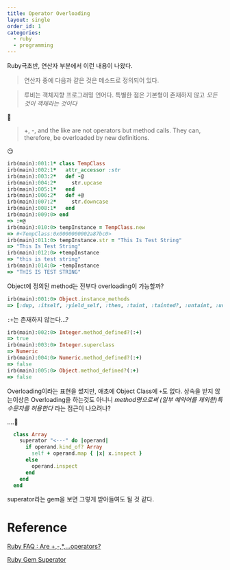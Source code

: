 ```yaml
---
title: Operator Overloading
layout: single
order_id: 1
categories:
  - ruby
  - programming
---
```


Ruby극초반, 연산자 부분에서 이런 내용이 나왔다.

> 연산자 중에 다음과 같은 것은 메소드로 정의되어 있다.

> 루비는 객체지향 프로그래밍 언어다.
> 특별한 점은 기본형이 존재하지 않고 *모든 것이 객체라는 것이다*

🤔

> +, -, and the like are not operators but method calls. They can, therefore, be overloaded by new definitions.

😏

```ruby
irb(main):001:1* class TempClass
irb(main):002:1*   attr_accessor :str
irb(main):003:2*   def -@
irb(main):004:2*     str.upcase
irb(main):005:1*   end
irb(main):006:2*   def +@
irb(main):007:2*     str.downcase
irb(main):008:1*   end
irb(main):009:0> end
=> :+@
irb(main):010:0> tempInstance = TempClass.new
=> #<TempClass:0x0000000002a87bc0>
irb(main):011:0> tempInstance.str = "This Is Test String"
=> "This Is Test String"
irb(main):012:0> +tempInstance
=> "this is test string"
irb(main):014:0> -tempInstance
=> "THIS IS TEST STRING"
```

Object에 정의된 method는 전부다 overloading이 가능할까?

```ruby
irb(main):001:0> Object.instance_methods
=> [:dup, :itself, :yield_self, :then, :taint, :tainted?, :untaint, :untrust, :untrusted?, :trust, :frozen?, :methods, :singleton_methods, :protected_methods, :private_methods, :public_methods, :instance_variables, :instance_variable_get, :instance_variable_set, :instance_variable_defined?, :remove_instance_variable, :instance_of?, :kind_of?, :is_a?, :tap, :clone, :display, :hash, :class, :singleton_class, :public_send, :method, :public_method, :singleton_method, :define_singleton_method, :extend, :to_enum, :enum_for, :<=>, :===, :=~, :!~, :nil?, :eql?, :respond_to?, :freeze, :inspect, :object_id, :send, :to_s, :__send__, :!, :==, :!=, :equal?, :__id__, :instance_eval, :instance_exec]
```

`:+`는 존재하지 않는다...?

```ruby
irb(main):002:0> Integer.method_defined?(:+)
=> true
irb(main):003:0> Integer.superclass
=> Numeric
irb(main):004:0> Numeric.method_defined?(:+)
=> false
irb(main):005:0> Object.method_defined?(:+)
=> false
```

Overloading이라는 표현을 썼지만, 애초에 Object Class에 `+`도 없다.
상속을 받지 않는이상은 Overloading을 하는것도 아니니
*method명으로써 (일부 예약어를 제외한)특수문자를 허용한다* 라는 접근이 나으려나?


....🤔

```ruby
  class Array
    superator "<---" do |operand|
      if operand.kind_of? Array
        self + operand.map { |x| x.inspect }
      else
        operand.inspect
      end
    end
  end
```
superator라는 gem을 보면 그렇게 받아들여도 될 것 같다.


# Reference

[Ruby FAQ : Are +,-,\*,...operators?](https://www.ruby-lang.org/en/documentation/faq/7/)

[Ruby Gem Superator](https://github.com/jicksta/superators)
